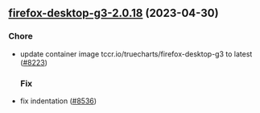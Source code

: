 

## [firefox-desktop-g3-2.0.18](https://github.com/succelle/charts/compare/firefox-desktop-g3-2.0.17...firefox-desktop-g3-2.0.18) (2023-04-30)

### Chore

- update container image tccr.io/truecharts/firefox-desktop-g3 to latest ([#8223](https://github.com/succelle/charts/issues/8223))
  
  ### Fix

- fix indentation ([#8536](https://github.com/succelle/charts/issues/8536))
  
  